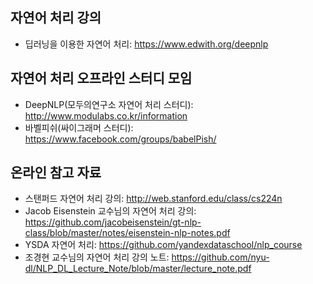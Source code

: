 ## 자연어 처리 강의
- 딥러닝을 이용한 자연어 처리: https://www.edwith.org/deepnlp

## 자연어 처리 오프라인 스터디 모임
- DeepNLP(모두의연구소 자연어 처리 스터디): http://www.modulabs.co.kr/information
- 바벨피쉬(싸이그래머 스터디): https://www.facebook.com/groups/babelPish/

## 온라인 참고 자료
- 스탠퍼드 자연어 처리 강의: http://web.stanford.edu/class/cs224n
- Jacob Eisenstein 교수님의 자연어 처리 강의: https://github.com/jacobeisenstein/gt-nlp-class/blob/master/notes/eisenstein-nlp-notes.pdf
- YSDA 자연어 처리: https://github.com/yandexdataschool/nlp_course
- 조경현 교수님의 자연어 처리 강의 노트: https://github.com/nyu-dl/NLP_DL_Lecture_Note/blob/master/lecture_note.pdf
